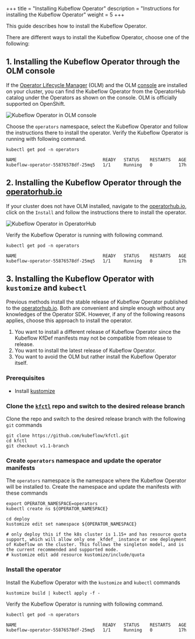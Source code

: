 +++
title = "Installing Kubeflow Operator"
description = "Instructions for installing the Kubeflow Operator"
weight = 5
+++

This guide describes how to install the Kubeflow Operator.

There are different ways to install the Kubeflow Operator, choose one of the following:

## 1. Installing the Kubeflow Operator through the OLM console

If the [Operator Lifecycle Manager](https://github.com/operator-framework/operator-lifecycle-manager) (OLM) and the OLM [console](https://github.com/openshift/console) are installed on your cluster, you can find the Kubeflow Operator from the OperatorHub catalog under the Operators as shown on the console. OLM is officially supported on OpenShift.

<img src="/docs/images/operator-catalog-kubeflow.png" 
    alt="Kubeflow Operator in OLM console"
    class="mt-3 mb-3 border border-info rounded">

Choose the `operators` namespace, select the Kubeflow Operator and follow the instructions there to install the operator. Verify the Kubeflow Operator is running with following command.

```shell
kubectl get pod -n operators

NAME                                 READY   STATUS    RESTARTS   AGE
kubeflow-operator-55876578df-25mq5   1/1     Running   0          17h
```

## 2. Installing the Kubeflow Operator through the [operatorhub.io](https://operatorhub.io/operator/kubeflow)

If your cluster does not have OLM installed, navigate to the [operatorhub.io](https://operatorhub.io/operator/kubeflow), click on the `Install` and follow the instructions there to install the operator. 

<img src="/docs/images/operator-operatorhubio-kubeflow.png" 
    alt="Kubeflow Operator in OperatorHub"
    class="mt-3 mb-3 border border-info rounded">

Verify the Kubeflow Operator is running with following command.

```shell
kubectl get pod -n operators

NAME                                 READY   STATUS    RESTARTS   AGE
kubeflow-operator-55876578df-25mq5   1/1     Running   0          17h
```

## 3. Installing the Kubeflow Operator with `kustomize` and `kubectl`

Previous methods install the stable release of Kubeflow Operator published to the [operatorhub.io](https://operatorhub.io). Both are convenient and simple enough without any knowledges of the Operator SDK. However, if any of the following reasons applies, choose this approach to install the operator.

1. You want to install a different release of Kubeflow Operator since the Kubeflow KfDef manifests may not be compatible from release to release.
2. You want to install the latest release of Kubeflow Operator.
3. You want to avoid the OLM but rather install the Kubeflow Operator itself.

### Prerequisites

* Install [kustomize](https://github.com/kubernetes-sigs/kustomize/blob/master/docs/INSTALL.md)

### Clone the [`kfctl`](https://github.com/kubeflow/kfctl.git) repo and switch to the desired release branch

Clone the repo and switch to the desired release branch with the following `git` commands

```shell
git clone https://github.com/kubeflow/kfctl.git
cd kfctl
git checkout v1.1-branch
```

### Create `operators` namespace and update the operator manifests

The `operators` namespace is the namespace where the Kubeflow Operator will be installed to. Create the namespace and update the manifests with these commands

```shell
export OPERATOR_NAMESPACE=operators
kubectl create ns ${OPERATOR_NAMESPACE}

cd deploy
kustomize edit set namespace ${OPERATOR_NAMESPACE}

# only deploy this if the k8s cluster is 1.15+ and has resource quota support, which will allow only one _kfdef_ instance or one deployment of Kubeflow on the cluster. This follows the singleton model, and is the current recommended and supported mode.
# kustomize edit add resource kustomize/include/quota
```

### Install the operator

Install the Kubeflow Operator with the `kustomize` and `kubectl` commands

```shell
kustomize build | kubectl apply -f -
```

Verify the Kubeflow Operator is running with following command.

```shell
kubectl get pod -n operators

NAME                                 READY   STATUS    RESTARTS   AGE
kubeflow-operator-55876578df-25mq5   1/1     Running   0          17h
```
